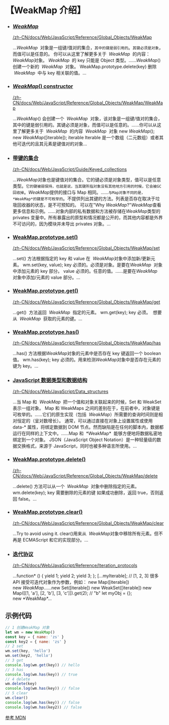# 【WeakMap 介绍】

- ### [_WeakMap_](https://developer.mozilla.org/zh-CN/docs/Web/JavaScript/Reference/Global_Objects/WeakMap)

  [/zh-CN/docs/Web/JavaScript/Reference/Global_Objects/WeakMap](https://developer.mozilla.org/zh-CN/docs/Web/JavaScript/Reference/Global_Objects/WeakMap)

  …*WeakMap*  对象是一组键/值对的集合，`其中的键是弱引用的`。`其键必须是对象`，而值可以是任意的。 你可以从这里了解更多关于  *WeakMap*  的内容：*WeakMap*对象。 *WeakMap*  的 key 只能是 Object 类型。……_WeakMap_() 创建一个新的  *WeakMap*  对象。 WeakMap.prototype.delete(key) 删除  *WeakMap*  中与 key 相关联的值。…

- ### [_WeakMap_() constructor](https://developer.mozilla.org/zh-CN/docs/Web/JavaScript/Reference/Global_Objects/WeakMap/WeakMap)

  [/zh-CN/docs/Web/JavaScript/Reference/Global_Objects/WeakMap/WeakMap](https://developer.mozilla.org/zh-CN/docs/Web/JavaScript/Reference/Global_Objects/WeakMap/WeakMap)

  …_WeakMap_() 会创建一个  *WeakMap*  对象，该对象是一组键/值对的集合，其中的键是弱引用的。其键必须是对象，而值可以是任意的。……你可以从这里了解更多关于  *WeakMap*  的内容  *WeakMap*  对象 new *WeakMap*(); new *WeakMap*([iterable]); iterable Iterable 是一个数组（二元数组）或者其他可迭代的且其元素是键值对的对象…

- ### [带键的集合](https://developer.mozilla.org/zh-CN/docs/Web/JavaScript/Guide/Keyed_collections)

  [/zh-CN/docs/Web/JavaScript/Guide/Keyed_collections](https://developer.mozilla.org/zh-CN/docs/Web/JavaScript/Guide/Keyed_collections)

  …*WeakMap*对象也是键值对的集合。它的键必须是对象类型，值可以是任意类型。`它的键被弱保持，也就是说，当其键所指对象没有其他地方引用的时候，它会被GC回收掉`。*WeakMap*提供的接口与 Map 相同。……`与Map对象不同的是，*WeakMap*的键是不可枚举的`。不提供列出其键的方法。列表是否存在取决于垃圾回收器的状态，是不可预知的。 可以在"Why *WeakMap*?"*WeakMap*查看更多信息和示例。……对象内部的私有数据和方法被存储在*WeakMap*类型的 privates 变量中。所有暴露出的原型和情况都是公开的，而其他内容都是外界不可访问的，因为模块并未导出 privates 对象。…

- ### [WeakMap.prototype.set()](https://developer.mozilla.org/zh-CN/docs/Web/JavaScript/Reference/Global_Objects/WeakMap/set)

  [/zh-CN/docs/Web/JavaScript/Reference/Global_Objects/WeakMap/set](https://developer.mozilla.org/zh-CN/docs/Web/JavaScript/Reference/Global_Objects/WeakMap/set)

  …set() 方法根据指定的 key 和 value 在  *WeakMap*对象中添加新/更新元素。 wm.set(key, value); key 必须的。必须是对象。是要在*WeakMap*  对象中添加元素的 key 部分。 value 必须的。任意的值。……是要在*WeakMap*  对象中添加/元素的 value 部分。…

- ### [WeakMap.prototype.get()](https://developer.mozilla.org/zh-CN/docs/Web/JavaScript/Reference/Global_Objects/WeakMap/get)

  [/zh-CN/docs/Web/JavaScript/Reference/Global_Objects/WeakMap/get](https://developer.mozilla.org/zh-CN/docs/Web/JavaScript/Reference/Global_Objects/WeakMap/get)

  …get()  方法返回  *WeakMap*  指定的元素。 wm.get(key); key 必须。  想要从  *WeakMap*  获取的元素的键。…

- ### [WeakMap.prototype.has()](https://developer.mozilla.org/zh-CN/docs/Web/JavaScript/Reference/Global_Objects/WeakMap/has)

  [/zh-CN/docs/Web/JavaScript/Reference/Global_Objects/WeakMap/has](https://developer.mozilla.org/zh-CN/docs/Web/JavaScript/Reference/Global_Objects/WeakMap/has)

  …has() 方法根据*WeakMap*对象的元素中是否存在 key 键返回一个 boolean 值。 wm.has(key); key 必须的。用来检测*WeakMap*对象中是否存在元素的键为 key。…

- ### [JavaScript 数据类型和数据结构](https://developer.mozilla.org/zh-CN/docs/Web/JavaScript/Data_structures)

  [/zh-CN/docs/Web/JavaScript/Data_structures](https://developer.mozilla.org/zh-CN/docs/Web/JavaScript/Data_structures)

  …当 Map 和  *WeakMap*  把一个值和对象关联起来的时候，Set 和 WeakSet 表示一组对象。 Map 和 WeakMaps 之间的差别在于，在前者中，对象键是可枚举的。……它们的原生实现（包括  *WeakMap*）所需要的查询时间则是相对恒定的（呈对数增长）。 通常，可以通过直接在对象上设置属性或使用 data-* 属性，将绑定数据到 DOM 节点。然而缺陷是在任何的脚本内，数据都运行在同样的上下文中。……Map 和  *WeakMap\*  能够方便地将数据私密地绑定到一个对象。 JSON（JavaScript Object Notation）是一种轻量级的数据交换格式，来源于 JavaScript，同时也被多种语言所使用。…

- ### [WeakMap.prototype.delete()](https://developer.mozilla.org/zh-CN/docs/Web/JavaScript/Reference/Global_Objects/WeakMap/delete)

  [/zh-CN/docs/Web/JavaScript/Reference/Global_Objects/WeakMap/delete](https://developer.mozilla.org/zh-CN/docs/Web/JavaScript/Reference/Global_Objects/WeakMap/delete)

  …delete() 方法可以从一个  *WeakMap*  对象中删除指定的元素。 wm.delete(key); key 需要删除的元素的键 如果成功删除，返回 true，否则返回 false。…

- ### [WeakMap.prototype.clear()](https://developer.mozilla.org/zh-CN/docs/Web/JavaScript/Reference/Global_Objects/WeakMap/clear)

  [/zh-CN/docs/Web/JavaScript/Reference/Global_Objects/WeakMap/clear](https://developer.mozilla.org/zh-CN/docs/Web/JavaScript/Reference/Global_Objects/WeakMap/clear)

  …Try to avoid using it. clear()用来从  *WeakMap*对象中移除所有元素。但不再是 ECMAScript 和它的实现部分。…

- ### [迭代协议](https://developer.mozilla.org/zh-CN/docs/Web/JavaScript/Reference/Iteration_protocols)

  [/zh-CN/docs/Web/JavaScript/Reference/Iteration_protocols](https://developer.mozilla.org/zh-CN/docs/Web/JavaScript/Reference/Iteration_protocols)

  …function* () { yield 1; yield 2; yield 3; }; [...myIterable]; // [1, 2, 3] 很多 API 接受可迭代对象作为参数，例如： new Map([iterable]) new *WeakMap*……new Set([iterable]) new WeakSet([iterable]) new Map([[1, 'a'], [2, 'b'], [3, 'c']]).get(2); // "b" let myObj = {}; new *WeakMap\*…

<!---->

## 示例代码

```js
// 1 创建WeakMap 对象
let wm = new WeakMap()
const key = { name: 'zs' }
const key2 = { name: 'zs' }
// 2 set
wm.set(key, 'hello')
wm.set(key2, 'hello')
// 3 get
console.log(wm.get(key)) // hello
// 3 has
console.log(wm.has(key)) // true
// 4 delete
wm.delete(key)
console.log(wm.has(key)) // false
// 5 clear
wm.clear()
console.log(wm.has(key)) // false
console.log(wm.has(key2)) // false
```

[参考 MDN](https://developer.mozilla.org/zh-CN/search?q=weakmap)
